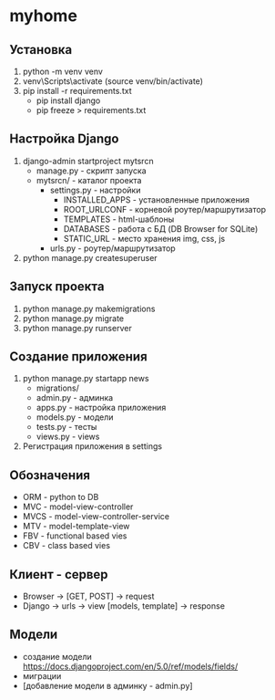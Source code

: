 # myhome

## Установка
1. python -m venv venv
2. venv\Scripts\activate (source venv/bin/activate)
3. pip install -r requirements.txt
   - pip install django
   - pip freeze > requirements.txt

## Настройка Django
1. django-admin startproject mytsrcn
   - manage.py - скрипт запуска
   - mytsrcn/ - каталог проекта
     - settings.py - настройки
       - INSTALLED_APPS - установленные приложения
       - ROOT_URLCONF - корневой роутер/маршрутизатор
       - TEMPLATES - html-шаблоны
       - DATABASES - работа с БД (DB Browser for SQLite)
       - STATIC_URL - место хранения img, css, js
     - urls.py - роутер/маршрутизатор
2. python manage.py createsuperuser
     
## Запуск проекта
1. python manage.py makemigrations
2. python manage.py migrate
3. python manage.py runserver

## Создание приложения
1. python manage.py startapp news
   - migrations/
   - admin.py - админка
   - apps.py - настройка приложения
   - models.py - модели
   - tests.py - тесты
   - views.py - views
2. Регистрация приложения в settings

## Обозначения
- ORM - python to DB
- MVC - model-view-controller
- MVCS - model-view-controller-service
- MTV - model-template-view
- FBV - functional based vies
- CBV - class based vies

## Клиент - сервер
- Browser -> [GET, POST] -> request
- Django -> urls -> view [models, template] -> response

## Модели
- создание модели https://docs.djangoproject.com/en/5.0/ref/models/fields/
- миграции
- [добавление модели в админку - admin.py] 
